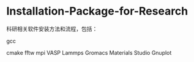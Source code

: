 # Installation-Package-for-Research
科研相关软件安装方法和流程，包括：
<p>gcc</p>
cmake
fftw
mpi
VASP
Lammps
Gromacs
Materials Studio
Gnuplot
